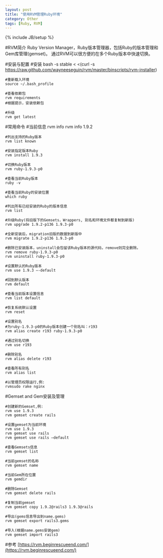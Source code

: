 ```yaml
---
layout: post
title: "使用RVM管理Ruby环境"
category: Other
tags: [Ruby, RVM]
---
```

{% include JB/setup %}

#RVM简介
Ruby Version Manager，Ruby版本管理器，包括Ruby的版本管理和Gem库管理(gemset)。 通过RVM可以很方便的在多个Ruby版本中快速切换。


#安装与配置
	#安装
	bash -s stable < <(curl -s https://raw.github.com/wayneeseguin/rvm/master/binscripts/rvm-installer)

	#重新载入环境
	source ~/.bash_profile

	#查看依赖包
	rvm requirements
	#根据提示，安装依赖包

	#升级
	rvm get latest

#常用命令
	#当前信息
	rvm info
	rvm info 1.9.2

	#列出支持的Ruby版本
	rvm list known

	#安装指定版本Ruby
	rvm install 1.9.3

	#切换Ruby版本
	rvm ruby-1.9.3-p0

	#查看当前Ruby版本
	ruby -v

	#查看当前Ruby的安装位置
	which ruby

	#列出所有已经安装的Ruby的版本信息
	rvm list

	#升级Ruby(将旧版下的Gemsets，Wrappers, 别名和环境文件都复制到新版)
	rvm upgrade 1.9.2-p136 1.9.3-p0

	#全新安装后，migration旧版的数据到新版中
	rvm migrate 1.9.2-p136 1.9.3-p0

	#删除已安装版本，uninstall会包留该Ruby版本的源代码，remove则完全删除。
	rvm remove ruby-1.9.3-p0
	rvm uninstall ruby-1.9.3-p0

	#设置默认的Ruby版本
	rvm use 1.9.3 –-default

	#回到默认版本
	rvm default

	#查看当前版本设置信息
	rvm list default

	#恢复系统默认设置
	rvm reset

	#设置别名
	#为ruby-1.9.3-p0的Ruby版本创建一个别名叫：r193
	rvm alias create r193 ruby-1.9.3-p0

	#通过别名切换
	rvm use r193

	#删除别名
	rvm alias delete r193

	#查看所有别名
	rvm alias list

	#以管理员权限运行,例:
	rvmsudo rake nginx

#Gemset and Gem安装及管理

	#创建新的Gemset,例:
	rvm use 1.9.3
	rvm gemset create rails

	#设置gemset为当前环境
	rvm use 1.9.3
	rvm gemset use rails
	rvm gemset use rails –default 

	#查看Gemsets信息
	rvm gemset list

	#当前gemset的名称
	rvm gemset name

	#当前Gem所在位置
	rvm gemdir

	#删除Gemset
	rvm gemset delete rails

	#复制当前gemset
	rvm gemset copy 1.9.2@rails3 1.9.3@rails

	#导出(gems信息导出到name.gems)
	rvm gemset export rails3.gems  
 
	#导入(根据name.gems安装gem)
	rvm gemset import rails3   


#参考
[https://rvm.beginrescueend.com/](https://rvm.beginrescueend.com/)